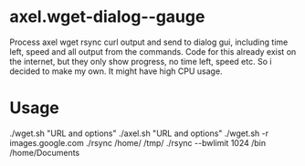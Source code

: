 # axel.wget-dialog--gauge
Process axel wget rsync curl output and send to dialog gui, including time left, speed and all output from the commands. 
Code for this already exist on the internet, but they only show progress, no time left, speed etc. So i decided to make my own.
It might have high CPU usage.
# Usage
./wget.sh "URL and options"
./axel.sh "URL and options"
./wget.sh -r images.google.com
./rsync /home/ /tmp/
./rsync --bwlimit 1024 /bin /home/Documents
